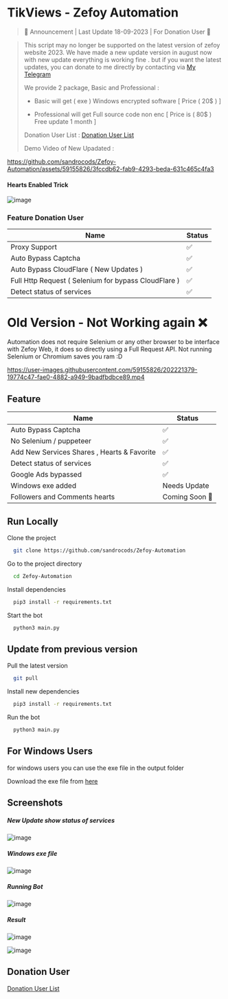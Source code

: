 # TikViews - Zefoy Automation
>  📢 Announcement  | Last Update 18-09-2023 | For Donation User 📢

> This script may no longer be supported on the latest version of zefoy website 2023. We have made a new update version in august now with new update everything is working fine . but if you want the latest updates, you can donate to me directly by contacting via  [My Telegram](https://t.me/Sandroputraaa)
>
> We provide 2 package, Basic and Professional :
> 
> - Basic will get ( exe ) Windows encrypted software [ Price ( 20$ ) ]
> 
> - Professional will get Full source code non enc [ Price is ( 80$ ) Free update 1 month ]  
>
> Donation User List : [Donation User List](https://raw.githubusercontent.com/sandrocods/Zefoy-Automation/master/donation-userlist.md)
> 
> Demo Video of New Upadated : 



https://github.com/sandrocods/Zefoy-Automation/assets/59155826/3fccdb62-fab9-4293-beda-631c465c4fa3

#### Hearts Enabled Trick 
![image](https://github.com/sandrocods/Zefoy-Automation/assets/59155826/243feca8-91bd-43e0-9ced-7d14dc63022e)



### Feature Donation User

| Name                                        | Status           |
|---------------------------------------------|------------------|
| Proxy Support                               | ✅               |
| Auto Bypass Captcha                         | ✅               |
| Auto Bypass CloudFlare ( New Updates )      | ✅               |
| Full Http Request ( Selenium for bypass CloudFlare )      | ✅ |
| Detect status of services                   | ✅               |



# Old Version - Not Working again ❌


Automation does not require Selenium or any other browser to be interface with Zefoy Web, it does so directly using a Full Request API. Not running Selenium or Chromium saves you ram :D


https://user-images.githubusercontent.com/59155826/202221379-19774c47-fae0-4882-a949-9badfbdbce89.mp4



## Feature

| Name                                        | Status         |
|---------------------------------------------|-----------------|
| Auto Bypass Captcha                         | ✅              |
| No Selenium / puppeteer                     | ✅              |
| Add New Services Shares , Hearts & Favorite | ✅              |
| Detect status of services                   | ✅              |
| Google Ads bypassed                         | ✅              |
| Windows exe added                           | Needs Update     |
| Followers and Comments hearts               | Coming Soon 🚀  |


## Run Locally

Clone the project

```bash
  git clone https://github.com/sandrocods/Zefoy-Automation
```

Go to the project directory

```bash
  cd Zefoy-Automation
```

Install dependencies

```bash
  pip3 install -r requirements.txt
```

Start the bot

```bash
  python3 main.py
```

## Update from previous version

Pull the latest version

```bash
  git pull
```

Install new dependencies

``` bash
  pip3 install -r requirements.txt
```

Run the bot

```bash
  python3 main.py
```

## For Windows Users
for windows users you can use the exe file in the output folder

Download the exe file from [here](https://github.com/sandrocods/Zefoy-Automation/blob/master/output/Zefoy%20Automation%20for%20Windows.exe)


## Screenshots

##### New Update show status of services
![image](https://user-images.githubusercontent.com/59155826/198283383-f5d7e498-75e0-4022-9f50-c306effe06a5.png)

##### Windows exe file
![image](https://user-images.githubusercontent.com/59155826/198288637-2d2c4e0c-0833-44a9-92fa-21030284d669.png)

##### Running Bot
![image](https://user-images.githubusercontent.com/59155826/199298149-c7fba786-9a99-4871-91dc-73f158af3b03.png)

##### Result 
![image](https://user-images.githubusercontent.com/59155826/190060159-ac0c94de-d39a-4077-a4cf-09869d06456e.png)

![image](https://user-images.githubusercontent.com/59155826/198283698-68c04774-070e-47e8-9d58-1cf708502a07.png)

## Donation User

[Donation User List](https://raw.githubusercontent.com/sandrocods/Zefoy-Automation/master/donation-userlist.md)




